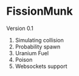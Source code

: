 # FissionMunk
Version 0.1
1. Simulating collision
2. Probability spawn
3. Uranium Fuel
4. Poison
5. Websockets support